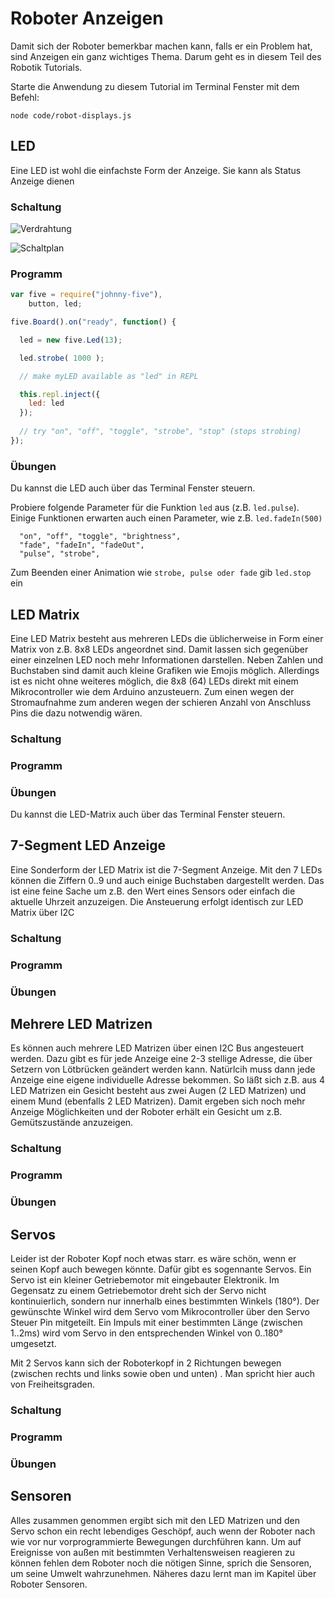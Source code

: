 # Roboter Anzeigen

Damit sich der Roboter bemerkbar machen kann, falls er ein Problem hat, sind Anzeigen ein ganz wichtiges Thema. Darum geht es in diesem Teil des Robotik Tutorials.

Starte die Anwendung zu diesem Tutorial  im Terminal Fenster mit dem Befehl: 

```node code/robot-displays.js```

## LED

Eine LED ist wohl die einfachste Form der Anzeige. Sie kann als Status Anzeige dienen

### Schaltung

![Verdrahtung](../images/circ/01-LED_Steckplatine.png "Verdrahtung")

![Schaltplan](../images/circ/led-schematic.png "Schaltplan")

### Programm

```javascript
var five = require("johnny-five"),
    button, led;

five.Board().on("ready", function() {

  led = new five.Led(13);

  led.strobe( 1000 );

  // make myLED available as "led" in REPL

  this.repl.inject({
  	led: led
  });
	  
  // try "on", "off", "toggle", "strobe", "stop" (stops strobing)
});
```


### Übungen

Du kannst die LED auch über das Terminal Fenster steuern. 

Probiere folgende Parameter für die Funktion `led` aus (z.B. `led.pulse`). Einige Funktionen erwarten auch einen Parameter, wie z.B. `led.fadeIn(500)`

```
  "on", "off", "toggle", "brightness",
  "fade", "fadeIn", "fadeOut",
  "pulse", "strobe",
```

Zum Beenden einer Animation wie `strobe, pulse oder fade` gib `led.stop` ein


## LED Matrix

Eine LED Matrix besteht aus mehreren LEDs die üblicherweise in Form einer Matrix von z.B. 8x8 LEDs angeordnet sind. Damit lassen sich gegenüber einer einzelnen LED noch mehr Informationen darstellen. Neben Zahlen und Buchstaben sind damit auch kleine Grafiken wie Emojis möglich. Allerdings ist es nicht ohne weiteres möglich, die 8x8 (64)  LEDs direkt  mit einem Mikrocontroller wie dem Arduino anzusteuern. Zum einen wegen der Stromaufnahme zum anderen wegen der schieren Anzahl von Anschluss Pins die dazu notwendig wären.

### Schaltung

### Programm

### Übungen

Du kannst die LED-Matrix  auch über das Terminal Fenster steuern. 


## 7-Segment LED Anzeige

Eine Sonderform der LED Matrix ist die 7-Segment Anzeige. Mit den 7 LEDs können die Ziffern 0..9 und auch einige Buchstaben dargestellt werden. Das ist eine  feine Sache um z.B. den Wert eines Sensors oder einfach die aktuelle Uhrzeit anzuzeigen. Die Ansteuerung erfolgt identisch zur LED Matrix über I2C

### Schaltung

### Programm

### Übungen

## Mehrere LED Matrizen

Es können auch mehrere LED Matrizen über einen I2C Bus angesteuert werden. Dazu gibt es für jede Anzeige eine 2-3 stellige Adresse, die über Setzern von Lötbrücken geändert werden kann. Natürlcih muss dann jede Anzeige eine eigene individuelle Adresse bekommen. So läßt sich z.B. aus 4 LED Matrizen ein Gesicht besteht aus zwei Augen (2 LED Matrizen) und einem Mund (ebenfalls 2 LED Matrizen). Damit ergeben sich noch mehr Anzeige Möglichkeiten und der Roboter erhält ein Gesicht um z.B. Gemütszustände anzuzeigen.


### Schaltung

### Programm

### Übungen


## Servos

Leider ist der Roboter Kopf noch etwas starr. es wäre schön, wenn er seinen Kopf auch bewegen könnte. Dafür gibt es sogennante Servos.  Ein Servo ist ein kleiner Getriebemotor mit eingebauter Elektronik. Im Gegensatz zu einem Getriebemotor dreht sich der Servo nicht kontinuierlich, sondern nur innerhalb eines bestimmten Winkels (180°). Der gewünschte Winkel wird dem Servo vom Mikrocontroller über den Servo Steuer Pin  mitgeteilt. Ein Impuls mit einer bestimmten Länge (zwischen 1..2ms)  wird vom Servo in den entsprechenden Winkel von 0..180° umgesetzt.

Mit 2 Servos kann sich der Roboterkopf in 2 Richtungen bewegen (zwischen rechts und links sowie oben und unten) . Man spricht hier auch von Freiheitsgraden. 

### Schaltung

### Programm

### Übungen

## Sensoren

Alles zusammen genommen ergibt sich mit den LED Matrizen und den Servo schon ein recht lebendiges Geschöpf, auch wenn der Roboter nach wie vor nur vorprogrammierte Bewegungen durchführen kann. Um auf  Ereignisse von außen mit bestimmten Verhaltensweisen reagieren zu können fehlen dem Roboter noch die nötigen Sinne, sprich die Sensoren, um seine Umwelt wahrzunehmen. Näheres dazu lernt man im Kapitel über Roboter Sensoren. 

